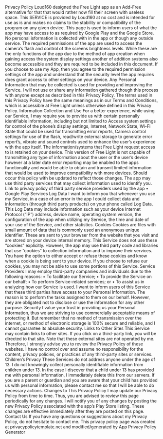 Privacy Policy
Loud160 designed the Free Light app as an Add-Free alternative for that that would rather now fill their screen with useless space. This SERVICE is provided by Loud160 at no cost and is intended for use as is and makes no claims to the stability or compatibility of the program on any given device.
This page is used to inform users of what the app may have access to as required by Google Play and the Google Store. No personal isformation is collected with in the app or though any outside service. The required permissions of the app are used to access the camera’s flash and control of the screens brightness levels. While these are the only functions of the app due to the method of app creation when gaining access the system display settings another of addition systems also become accessible and they are required to be included in this document. 
If you choose to use my App, then you agree to the required permission settings of the app and understand that the security level the app requires does grant access to other settings on your device.  Any Personal Information that may be collected is used for providing and improving the Service. I will not use or share any information gathered though this process with anyone except as described in this Privacy Policy.
The terms used in this Privacy Policy have the same meanings as in our Terms and Conditions, which is accessible at Free Light unless otherwise defined in this Privacy Policy.
Information Collection and Use
For a better experience, while using our Service, I may require you to provide us with certain personally identifiable information, including but not limited to Access system settings for control of the phone’s display settings, Internet, Network State, Wi-Fi State that could  be used for transmitting error reports, Camera control settings for use of the flash, read/write external storage to generate error report’s, vibrate and sound controls used to enhance the user’s experience with the app itself. The information/systems that Free Light request access to is retained on your device. This version of Free Light is not capable of transmitting any type of information about the user or the user’s device however at a later date error reporting may be enabled to the apps functionality and would be able to obtain and transmit limited information that would be used to improve compatibility with more devices. Should occur this policy with be updated to reflect those changes.  The app may use third party services that may collect information used to identify you.
Link to privacy policy of third party service providers used by the app
•	Google Play Services
Log Data
I want to inform you that whenever you use my Service, in a case of an error in the app I could collect data and information (through third party products) on your phone called Log Data. This Log Data may include information such as your device Internet Protocol (“IP”) address, device name, operating system version, the configuration of the app when utilizing my Service, the time and date of your use of the Service, and other statistics.
Cookies
Cookies are files with small amount of data that is commonly used an anonymous unique identifier. These are sent to your browser from the website that you visit and are stored on your device internal memory.
This Service does not use these “cookies” explicitly. However, the app may use third party code and libraries that use “cookies” to collection information and to improve their services. You have the option to either accept or refuse these cookies and know when a cookie is being sent to your device. If you choose to refuse our cookies, you may not be able to use some portions of this Service.
Service Providers
I may employ third-party companies and individuals due to the following reasons:
•	To facilitate our Service;
•	To provide the Service on our behalf;
•	To perform Service-related services; or
•	To assist us in analyzing how our Service is used.
I want to inform users of this Service that these third parties have access to your Personal Information. The reason is to perform the tasks assigned to them on our behalf. However, they are obligated not to disclose or use the information for any other purpose.
Security
I value your trust in providing us your Personal Information, thus we are striving to use commercially acceptable means of protecting it. But remember that no method of transmission over the internet, or method of electronic storage is 100% secure and reliable, and I cannot guarantee its absolute security.
Links to Other Sites
This Service may contain links to other sites. If you click on a third-party link, you will be directed to that site. Note that these external sites are not operated by me. Therefore, I strongly advise you to review the Privacy Policy of these websites. I have no control over and assume no responsibility for the content, privacy policies, or practices of any third-party sites or services.
Children’s Privacy
These Services do not address anyone under the age of 13. I do not knowingly collect personally identifiable information from children under 13. In the case I discover that a child under 13 has provided me with personal information, I immediately delete this from our servers. If you are a parent or guardian and you are aware that your child has provided us with personal information, please contact me so that I will be able to do necessary actions.
Changes to This Privacy Policy
I may update our Privacy Policy from time to time. Thus, you are advised to review this page periodically for any changes. I will notify you of any changes by posting the new Privacy Policy associated with the app’s Play Store listing. These changes are effective immediately after they are posted on this page.
Contact Us
If you have any questions or suggestions about my Privacy Policy, do not hesitate to contact me.
This privacy policy page was created at privacypolicytemplate.net and modified/generated by App Privacy Policy Generator

